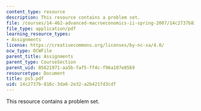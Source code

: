 ```yaml
---
content_type: resource
description: This resource contains a problem set.
file: /courses/14-462-advanced-macroeconomics-ii-spring-2007/14c2737b816c3da62e32a2b421fd3cdf_ps5.pdf
file_type: application/pdf
learning_resource_types:
- Assignments
license: https://creativecommons.org/licenses/by-nc-sa/4.0/
ocw_type: OCWFile
parent_title: Assignments
parent_type: CourseSection
parent_uid: 05621971-aa5b-faf5-ff4c-f96a107e0569
resourcetype: Document
title: ps5.pdf
uid: 14c2737b-816c-3da6-2e32-a2b421fd3cdf
---
```

This resource contains a problem set.